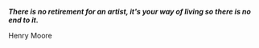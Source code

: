 _**There is no retirement for an artist, it's your way of living so there is no end to it.**_

Henry Moore
